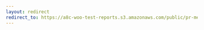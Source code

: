 ```yaml
---
layout: redirect
redirect_to: https://a8c-woo-test-reports.s3.amazonaws.com/public/pr-merge/43481/api/index.html
---
```

